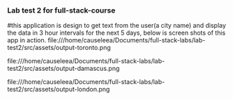 ### Lab test 2 for full-stack-course

#this application is design to get text from the user(a city name) and display 
the data in 3 hour intervals for the next 5 days, below is screen shots of this
app in action.
file:///home/causeleea/Documents/full-stack-labs/lab-test2/src/assets/output-toronto.png



file:///home/causeleea/Documents/full-stack-labs/lab-test2/src/assets/output-damascus.png



file:///home/causeleea/Documents/full-stack-labs/lab-test2/src/assets/output-london.png

